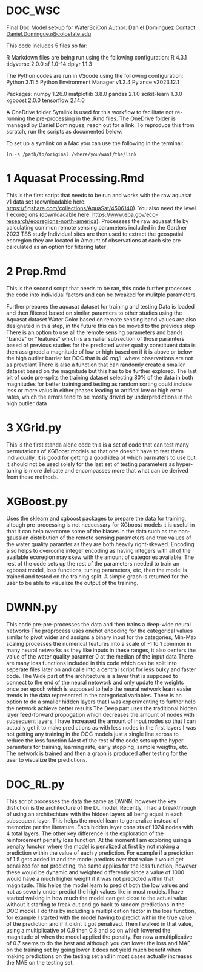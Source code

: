 # DOC_WSC
Final Doc Model set-up for WaterSciCon
Author: Daniel Dominguez
Contact: Daniel.Dominguez@colostate.edu

This code includes 5 files so far:

R Markdown files are being run using the following configuration:
R 4.3.1
tidyverse 2.0.0
sf 1.0-14
dplyr 1.1.3

The Python codes are run in VScode using the following configuration:
Python  3.11.5
Python Environment Manager  v1.2.4 
Pylance  v2023.12.1 

Packages:
numpy 1.26.0
matplotlib 3.8.0
pandas 2.1.0
scikit-learn 1.3.0
xgboost 2.0.0
tensorflow 2.14.0

A OneDrive folder Symlink is used for this workflow to facilitate not re-running
the pre-processing in the .Rmd files. The OneDrive folder is managed
by Daniel Dominguez, reach out for a link. To reproduce this from scratch, run 
the scripts as documented below. 

To set up a symlink on a Mac you can use the following in the terminal:
```
ln -s /path/to/original /where/you/want/the/link
```

# 1 Aquasat Processing.Rmd 
This is the first script that needs to be run and works with the raw aquasat v1 data set (downloadable here: https://figshare.com/collections/AquaSat/4506140). You also need the level 1 ecoregions (downloadable here: https://www.epa.gov/eco-research/ecoregions-north-america).
Processess the raw aquasat file by calculating common remote sensing parameters included in the Gardner 2023 TSS study
Individual sites are then used to extract the geospatial ecoregion they are located in
Amount of observations at each site are calculated as an option for filtering later

# 2 Prep.Rmd
This is the second script that needs to be ran, this code further processes the code into individual factors and can be tweaked for mulitple parameters. 

Further prepares the aquasat dataset for training and testing
Data is loaded and then filtered based on similar paramters to other studies using the Aquasat dataset
Water Color based on remote sensing band values are also designated in this step, in the future this can be moved to the previous step
There is an option to use all the remote sensing parameters and bands "bands" or "features" which is a smaller subsection of those paramters based of previous studies for the predicted water quality constituent
data is then assignedd a magnitude of low or high based on if it is above or below the high outlier barrier  for DOC that is 40 mg/L where observations are not as prevelant
There is also a function that can randomly create a smaller dataset based on the magnitude but this has to be further explored.
The last bit of code pre-splits the training dataset selecting 80% of the data in both magnitudes for better training and testing as random sorting could include less or more valus in either phases leading to artifical low or high error rates, which the errors tend to be mostly drived by underpredictions in the high outlier data

# 3 XGrid.py 
This is the first standa alone code this is a set of code that can test many permutations of XGBoost models so that one doesn't have to test them individually.
It is good for getting a good idea of which parmaters to use but it should not be used solely for the last set of testing parameters as hyper-tuning is more delicate and encompasses more that what can be derived from these methods.

# XGBoost.py
Uses the sklearn and xgboost packages to prepare the data for training, altough pre-processing is not neccessary for XGboost models it is useful in that it can help overcome some of the biases in the data such as the non-gaussian distribution of the remote sensing parameters and true values of the water quality paramter as they are both heavily right-skewed. Encoding also helps to overcome integer encoding as having integers with all of the available ecoregion may skew with the amount of categories available. 
The rest of the code sets up the rest of the parameters needed to train an xgboost model, loss functions, tuning parameters, etc, then the model is trained and tested on the training split.
A simple graph is returned for the user to be able to visualize the output of the training.

# DWNN.py 
This code pre-pre-processes the data and then trains a deep-wide neural networks
The preprocess uses onehot encoding for the categorical values similar to pivot wider and assigns a binary input for the categories, Min-Max scaling processes the numerical features into a scale of -1 to 1 common in many neural networks as they like inputs in these ranges, it also centers the value of the water quality paramter 0 at the median of the input data
There are many loss functions included in this code which can be split into seperate files later on and calle into a central script for less bulky and faster code.
The Wide part of the architecture is a layer that is supposed to connect to the end of the neural netowork and only update the weights once per epoch which is supposed to help the neural network learn easier trends in the data represented in the categorical variables. There is an option to do a smaller hidden layers that I was experimenting to further help the network achieve better results 
The Deep part uses the traditional hidden layer feed-forward propogation which decreases the amount of nodes with subsequent layers, I have increased the amount of input nodes so that I can actually get it to make predictions as with less nodes in the first layers I was not getting any training in the DOC models just a single line across to reduce the loss function
Most of the rest of the code sets up the hyper-paramters for training, learning rate, early stopping, sample weigths, etc.
The network is trained and then a graph is produced after testing for the user to visualize the predictions. 

# DOC_RL.py

This script processes the data the same as DWNN, however the key distiction is the architecture of the DL model. Recently, I had a breakthrough of using an architechture with the hidden layers all being equal in each subsequent layer. This helps the model learn to generalize instead of memorize per the literature. Each hidden layer consists of 1024 nodes with 4 total layers. The other key difference is the exploration of the reinforcement penalty loss function. At the moment I am exploring using a penalty functon where the model is penalized at first by not making a prediction within the value of each y prediction. For example if a prediction of 1.5 gets added in and the model predicts over that value it would get penalized for not predicting, the same applies for the loss function, however these would be dynamic and weighted differently since a value of 1000 would have a much higher weight if it was not predicted within that magnitude. This helps the model learn to predict both the low values and not as severly under predict the high values like in most models. I have started walking in how much the model can get close to the actual value without it starting to freak out and go back to random predictions in the DOC model. I do this by including a multiplication factor in the loss function, for example I started with the model having to predict within the true value of the prediction and if it didnt it got penalized. Then I walked in that value, using a multiplicative of 0.9 then 0.8 and so on which lowered the magnitude of when the model applied the penalty. For now a multiplicative of 0.7 seems to do the best and although you can lower the loss and MAE on the training set by going lower it does not yield much benefit when making predictions on the testing set and in most cases actually increases the MAE on the testing set. 